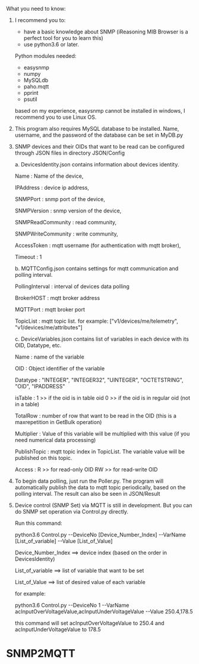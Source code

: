 What you need to know:
1. I recommend you to: 
	- have a basic knowledge about SNMP (iReasoning MIB Browser is a perfect tool for you to learn this)
	- use python3.6 or later.

   Python modules needed:
	- easysnmp
	- numpy
	- MySQLdb
	- paho.mqtt
	- pprint
	- psutil
   
   based on my experience, easysnmp cannot be installed in windows, I recommend you to use Linux OS.

2. This program also requires MySQL database to be installed.
   Name, username, and the password of the database can be set in MyDB.py
   
3. SNMP devices and their OIDs that want to be read can be configured through JSON files in directory JSON/Config

   a. DevicesIdentity.json 
      contains information about devices identity.
      
	  Name			: Name of the device,
	  
	  IPAddress		: device ip address,
	  
	  SNMPPort		: snmp port of the device,
	  
	  SNMPVersion		: snmp version of the device,
	  
	  SNMPReadCommunity	: read community,
	  
	  SNMPWriteCommunity	: write community,
	  
	  AccessToken		: mqtt username (for authentication with mqtt broker),
	  
	  Timeout		: 1
	  
	  
   b. MQTTConfig.json 
      contains settings for mqtt communication and polling interval.
      
	  PollingInterval	: interval of devices data polling 
	  
	  BrokerHOST		: mqtt broker address
	  
	  MQTTPort		: mqtt broker port
	  
	  TopicList		: mqtt topic list. for example: ["v1/devices/me/telemetry", "v1/devices/me/attributes"]
	
	
   c. DeviceVariables.json
      contains list of variables in each device with its OID, Datatype, etc.
      
	  Name 		: 	name of the variable
	  
	  OID  		: 	Object identifier of the variable
	  
	  Datatype	: 	"INTEGER", "INTEGER32", "UINTEGER", "OCTETSTRING", "OID", "IPADDRESS"
	  
	  isTable	: 	1 >> if the oid is in table oid
				0 >> if the oid is in regular oid (not in a table)
				
	  TotalRow	: 	number of row that want to be read in the OID (this is a maxrepetition in GetBulk operation)
	  
	  Multiplier	: 	Value of this variable will be multiplied with this value (if you need numerical data processing)
	  
	  PublishTopic	: 	mqtt topic index in TopicList. The variable value will be published on this topic.
	  
	  Access	:	R  >> for read-only OID
				RW >> for read-write OID
	
	
4. To begin data polling, just run the Poller.py. The program will automatically publish the data to mqtt topic periodically, based on the polling interval. The result can also be seen in JSON/Result


5. Device control (SNMP Set) via MQTT is still in development. But you can do SNMP set operation via  Control.py directly.

   Run this command:
   
   python3.6 Control.py --DeviceNo [Device_Number_Index] --VarName [List_of_variable] --Value [List_of_Value]
   
   Device_Number_Index 	==> device index (based on the order in DevicesIdentity)
   
   List_of_variable		==> list of variable that want to be set
   
   List_of_Value		==> list of desired value of each variable
   
   for example:
   
   python3.6 Control.py --DeviceNo 1 --VarName acInputOverVoltageValue,acInputUnderVoltageValue --Value 250.4,178.5
   
   this command will set acInputOverVoltageValue to 250.4 and acInputUnderVoltageValue to 178.5
   


# SNMP2MQTT
